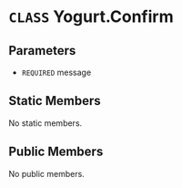 # `CLASS` Yogurt.Confirm

## Parameters
* `REQUIRED` message 

## Static Members
No static members.

## Public Members
No public members.
